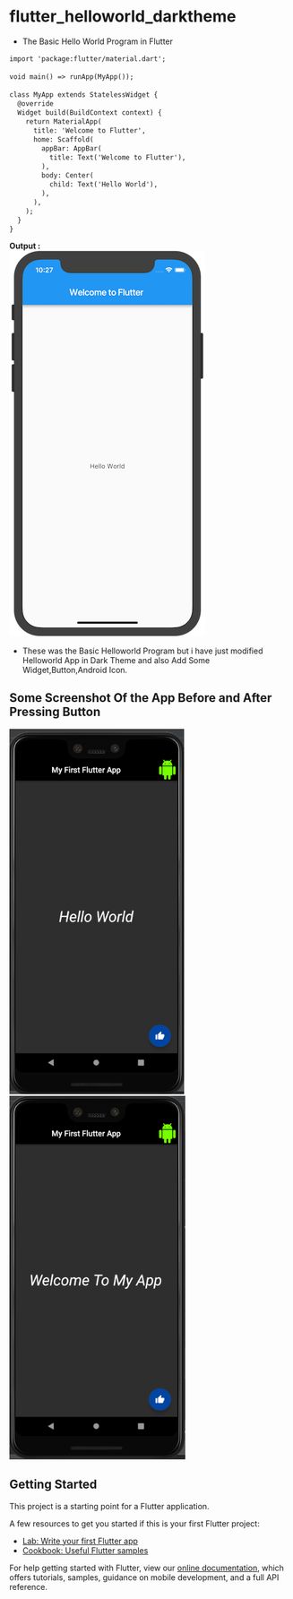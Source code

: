 # flutter_helloworld_darktheme

- The Basic Hello World Program in Flutter <br/>
```
import 'package:flutter/material.dart';

void main() => runApp(MyApp());

class MyApp extends StatelessWidget {
  @override
  Widget build(BuildContext context) {
    return MaterialApp(
      title: 'Welcome to Flutter',
      home: Scaffold(
        appBar: AppBar(
          title: Text('Welcome to Flutter'),
        ),
        body: Center(
          child: Text('Hello World'),
        ),
      ),
    );
  }
}
```
<b>Output : </b><br/>
![](Screenshot/basic.png)
<br/>
- These was the Basic Helloworld Program but i have just modified Helloworld App in Dark Theme and also Add Some Widget,Button,Android Icon.

## Some Screenshot Of the App Before and After Pressing Button

![](Screenshot/first.PNG) &nbsp;&nbsp; ![](Screenshot/second.PNG) <br/>

## Getting Started

This project is a starting point for a Flutter application.

A few resources to get you started if this is your first Flutter project:

- [Lab: Write your first Flutter app](https://flutter.io/docs/get-started/codelab)
- [Cookbook: Useful Flutter samples](https://flutter.io/docs/cookbook)

For help getting started with Flutter, view our 
[online documentation](https://flutter.io/docs), which offers tutorials, 
samples, guidance on mobile development, and a full API reference.
